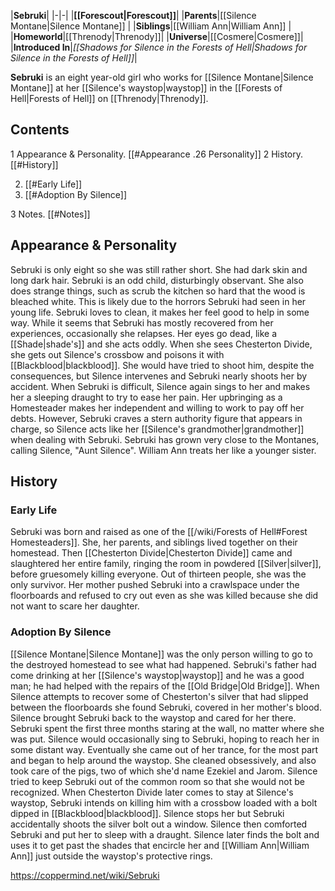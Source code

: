 |**Sebruki**|
|-|-|
|**[[Forescout\|Forescout]]**|
|**Parents**|[[Silence Montane\|Silence Montane]] |
|**Siblings**|[[William Ann\|William Ann]] |
|**Homeworld**|[[Threnody\|Threnody]]|
|**Universe**|[[Cosmere\|Cosmere]]|
|**Introduced In**|*[[Shadows for Silence in the Forests of Hell\|Shadows for Silence in the Forests of Hell]]*|

**Sebruki** is an eight year-old girl who works for [[Silence Montane\|Silence Montane]] at her [[Silence's waystop\|waystop]] in the [[Forests of Hell\|Forests of Hell]] on [[Threnody\|Threnody]].

## Contents

1 Appearance & Personality. [[#Appearance .26 Personality]] 
2 History. [[#History]] 

2. [[#Early Life]] 
2. [[#Adoption By Silence]] 


3 Notes. [[#Notes]] 


## Appearance & Personality
Sebruki is only eight so she was still rather short. She had dark skin and long dark hair.
Sebruki is an odd child, disturbingly observant. She also does strange things, such as scrub the kitchen so hard that the wood is bleached white. This is likely due to the horrors Sebruki had seen in her young life. Sebruki loves to clean, it makes her feel good to help in some way.
While it seems that Sebruki has mostly recovered from her experiences, occasionally she relapses. Her eyes go dead, like a [[Shade\|shade's]] and she acts oddly. When she sees Chesterton Divide, she gets out Silence's crossbow and poisons it with [[Blackblood\|blackblood]]. She would have tried to shoot him, despite the consequences, but Silence intervenes and Sebruki nearly shoots her by accident. When Sebruki is difficult, Silence again sings to her and makes her a sleeping draught to try to ease her pain.
Her upbringing as a Homesteader makes her independent and willing to work to pay off her debts. However, Sebruki craves a stern authority figure that appears in charge, so Silence acts like her [[Silence's grandmother\|grandmother]] when dealing with Sebruki. Sebruki has grown very close to the Montanes, calling Silence, "Aunt Silence". William Ann treats her like a younger sister.

## History
### Early Life
Sebruki was born and raised as one of the [[/wiki/Forests of Hell#Forest Homesteaders]]. She, her parents, and siblings lived together on their homestead. Then [[Chesterton Divide\|Chesterton Divide]] came and slaughtered her entire family, ringing the room in powdered [[Silver\|silver]], before gruesomely killing everyone. Out of thirteen people, she was the only survivor. Her mother pushed Sebruki into a crawlspace under the floorboards and refused to cry out even as she was killed because she did not want to scare her daughter.

### Adoption By Silence
[[Silence Montane\|Silence Montane]] was the only person willing to go to the destroyed homestead to see what had happened. Sebruki's father had come drinking at her [[Silence's waystop\|waystop]] and he was a good man; he had helped with the repairs of the [[Old Bridge\|Old Bridge]]. When Silence attempts to recover some of Chesterton's silver that had slipped between the floorboards she found Sebruki, covered in her mother's blood.
Silence brought Sebruki back to the waystop and cared for her there. Sebruki spent the first three months staring at the wall, no matter where she was put. Silence would occasionally sing to Sebruki, hoping to reach her in some distant way. Eventually she came out of her trance, for the most part and began to help around the waystop. She cleaned obsessively, and also took care of the pigs, two of which she'd name Ezekiel and Jarom. Silence tried to keep Sebruki out of the common room so that she would not be recognized.
When Chesterton Divide later comes to stay at Silence's waystop, Sebruki intends on killing him with a crossbow loaded with a bolt dipped in [[Blackblood\|blackblood]]. Silence stops her but Sebruki accidentally shoots the silver bolt out a window. Silence then comforted Sebruki and put her to sleep with a draught. Silence later finds the bolt and uses it to get past the shades that encircle her and [[William Ann\|William Ann]] just outside the waystop's protective rings.



https://coppermind.net/wiki/Sebruki